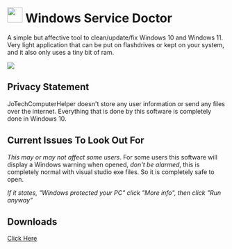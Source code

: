 # <img src="https://i.postimg.cc/4sTKZJZk/jtchlogohighres.png" width="35" height="35"> Windows Service Doctor
A simple but affective tool to clean/update/fix Windows 10 and Windows 11. Very light application that can be put on flashdrives or kept on your system, and it also only uses a tiny bit of ram.

<img src="https://i.postimg.cc/SxxsBNwB/windowsservicedoctor.jpg">

Privacy Statement
---------
JoTechComputerHelper doesn't store any user information or send any files over the internet. Everything that is done by this software is completely done in Windows 10.

Current Issues To Look Out For
---------
*This may or may not affect some users*. For some users this software will display a Windows warning when opened, *don't be alarmed*, this is completely normal with visual studio exe files. So it is completely safe to open.

*If it states, "Windows protected your PC" click "More info", then click "Run anyway"*

Downloads
---------
[Click Here](https://github.com/JoBagOfDonuts/JoTechComputerHelper/releases/)
